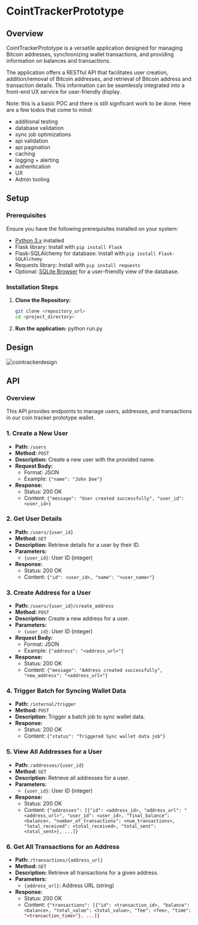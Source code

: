 # CointTrackerPrototype

## Overview

CointTrackerPrototype is a versatile application designed for managing Bitcoin addresses, synchronizing wallet transactions, and providing information on balances and transactions.

The application offers a RESTful API that facilitates user creation, addition/removal of Bitcoin addresses, and retrieval of Bitcoin address and transaction details. This information can be seamlessly integrated into a front-end UX service for user-friendly display.

Note: this is a basic POC and there is still signficant work to be done. Here are a few todos that come to mind:
- additional testing
- database validation
- sync job optimizations
- api validation
- api pagination
- caching
- logging + alerting
- authentication
- UX
- Admin tooling

## Setup

### Prerequisites
Ensure you have the following prerequisites installed on your system:

- [Python 3.x](https://www.python.org/downloads/) installed
- Flask library: Install with `pip install Flask`
- Flask-SQLAlchemy for database: Install with `pip install Flask-SQLAlchemy`
- Requests library: Install with `pip install requests`
- Optional: [SQLite Browser](https://sqlitebrowser.org/dl/) for a user-friendly view of the database.

### Installation Steps

1. **Clone the Repository:**
   ```bash
   git clone <repository_url>
   cd <project_directory>
2. **Run the application:**
 python run.py


## Design
![cointrackerdesign](https://github.com/alexyuan2424/CointTrackerPrototype/assets/32046087/50f8f317-b044-4c9e-aacd-c2d5e1ba2ea0)

## API

### Overview
This API provides endpoints to manage users, addresses, and transactions in our coin tracker prototype wallet.

### 1. Create a New User
- **Path:** `/users`
- **Method:** `POST`
- **Description:** Create a new user with the provided name.
- **Request Body:**
  - Format: JSON
  - Example: `{"name": "John Doe"}`
- **Response:**
  - Status: 200 OK
  - Content: `{"message": "User created successfully", "user_id": <user_id>}`

### 2. Get User Details
- **Path:** `/users/{user_id}`
- **Method:** `GET`
- **Description:** Retrieve details for a user by their ID.
- **Parameters:**
  - `{user_id}`: User ID (integer)
- **Response:**
  - Status: 200 OK
  - Content: `{"id": <user_id>, "name": "<user_name>"}`

### 3. Create Address for a User
- **Path:** `/users/{user_id}/create_address`
- **Method:** `POST`
- **Description:** Create a new address for a user.
- **Parameters:**
  - `{user_id}`: User ID (integer)
- **Request Body:**
  - Format: JSON
  - Example: `{"address": "<address_url>"}`
- **Response:**
  - Status: 200 OK
  - Content: `{"message": "Address created successfully", "new_address": "<address_url>"}`

### 4. Trigger Batch for Syncing Wallet Data
- **Path:** `/internal/trigger`
- **Method:** `POST`
- **Description:** Trigger a batch job to sync wallet data.
- **Response:**
  - Status: 200 OK
  - Content: `{"status": "Triggered Sync wallet data job"}`

### 5. View All Addresses for a User
- **Path:** `/addresses/{user_id}`
- **Method:** `GET`
- **Description:** Retrieve all addresses for a user.
- **Parameters:**
  - `{user_id}`: User ID (integer)
- **Response:**
  - Status: 200 OK
  - Content: `{"addresses": [{"id": <address_id>, "address_url": "<address_url>", "user_id": <user_id>, "final_balance": <balance>, "number_of_transactions": <num_transactions>, "total_received": <total_received>, "total_sent": <total_sent>}, ...]}`

### 6. Get All Transactions for an Address
- **Path:** `/transactions/{address_url}`
- **Method:** `GET`
- **Description:** Retrieve all transactions for a given address.
- **Parameters:**
  - `{address_url}`: Address URL (string)
- **Response:**
  - Status: 200 OK
  - Content: `{"transactions": [{"id": <transaction_id>, "balance": <balance>, "total_value": <total_value>, "fee": <fee>, "time": "<transaction_time>"}, ...]}`
